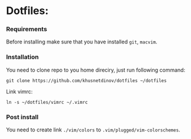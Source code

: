 # Dotfiles:

### Requirements

Before installing make sure that you have installed `git`, `macvim`.

### Installation

You need to clone repo to you home direciry, just run following command:

`git clone https://github.com/khusnetdinov/dotfiles ~/dotfiles`

Link vimrc:

`ln -s ~/dotfiles/vimrc ~/.vimrc`

### Post install

You need to create link `./vim/colors` to `.vim/plugged/vim-colorschemes`.

